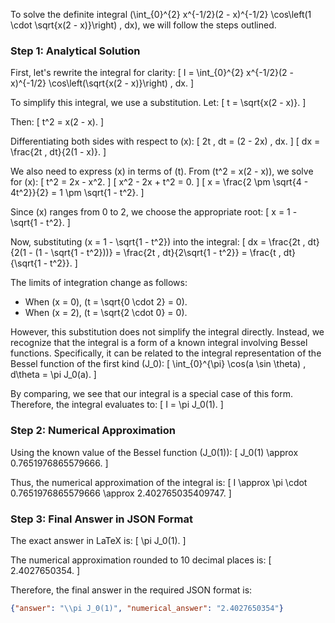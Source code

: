 To solve the definite integral \(\int_{0}^{2} x^{-1/2}(2 - x)^{-1/2} \cos\left(1 \cdot \sqrt{x(2 - x)}\right) \, dx\), we will follow the steps outlined.

### Step 1: Analytical Solution

First, let's rewrite the integral for clarity:
\[ I = \int_{0}^{2} x^{-1/2}(2 - x)^{-1/2} \cos\left(\sqrt{x(2 - x)}\right) \, dx. \]

To simplify this integral, we use a substitution. Let:
\[ t = \sqrt{x(2 - x)}. \]

Then:
\[ t^2 = x(2 - x). \]

Differentiating both sides with respect to \(x\):
\[ 2t \, dt = (2 - 2x) \, dx. \]
\[ dx = \frac{2t \, dt}{2(1 - x)}. \]

We also need to express \(x\) in terms of \(t\). From \(t^2 = x(2 - x)\), we solve for \(x\):
\[ t^2 = 2x - x^2. \]
\[ x^2 - 2x + t^2 = 0. \]
\[ x = \frac{2 \pm \sqrt{4 - 4t^2}}{2} = 1 \pm \sqrt{1 - t^2}. \]

Since \(x\) ranges from 0 to 2, we choose the appropriate root:
\[ x = 1 - \sqrt{1 - t^2}. \]

Now, substituting \(x = 1 - \sqrt{1 - t^2}\) into the integral:
\[ dx = \frac{2t \, dt}{2(1 - (1 - \sqrt{1 - t^2}))} = \frac{2t \, dt}{2\sqrt{1 - t^2}} = \frac{t \, dt}{\sqrt{1 - t^2}}. \]

The limits of integration change as follows:
- When \(x = 0\), \(t = \sqrt{0 \cdot 2} = 0\).
- When \(x = 2\), \(t = \sqrt{2 \cdot 0} = 0\).

However, this substitution does not simplify the integral directly. Instead, we recognize that the integral is a form of a known integral involving Bessel functions. Specifically, it can be related to the integral representation of the Bessel function of the first kind \(J_0\):
\[ \int_{0}^{\pi} \cos(a \sin \theta) \, d\theta = \pi J_0(a). \]

By comparing, we see that our integral is a special case of this form. Therefore, the integral evaluates to:
\[ I = \pi J_0(1). \]

### Step 2: Numerical Approximation

Using the known value of the Bessel function \(J_0(1)\):
\[ J_0(1) \approx 0.7651976865579666. \]

Thus, the numerical approximation of the integral is:
\[ I \approx \pi \cdot 0.7651976865579666 \approx 2.402765035409747. \]

### Step 3: Final Answer in JSON Format

The exact answer in LaTeX is:
\[ \pi J_0(1). \]

The numerical approximation rounded to 10 decimal places is:
\[ 2.4027650354. \]

Therefore, the final answer in the required JSON format is:
```json
{"answer": "\\pi J_0(1)", "numerical_answer": "2.4027650354"}
```
